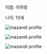 이름: 이하랑

나이: 13세

![mazandi profile](http://mazandi.herokuapp.com/api?handle={handle}&theme=cold)

![mazandi profile](http://mazandi.herokuapp.com/api?handle={handle}&theme=warm)

![mazandi profile](http://mazandi.herokuapp.com/api?handle={handle}&theme=dark)
